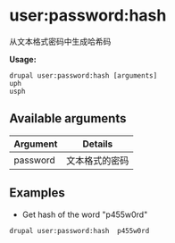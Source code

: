 # user:password:hash
从文本格式密码中生成哈希码

**Usage:**
```
drupal user:password:hash [arguments]
uph
usph
```

## Available arguments
Argument | Details
---------|-------------
password | 文本格式的密码

## Examples
* Get hash of the word "p455w0rd"
```
drupal user:password:hash  p455w0rd
```
